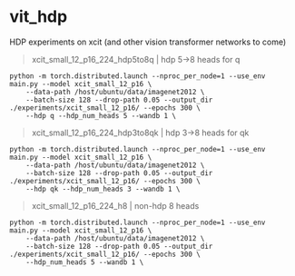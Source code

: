 # vit_hdp
HDP experiments on xcit (and other vision transformer networks to come)

> xcit_small_12_p16_224_hdp5to8q | hdp 5->8 heads for q
```
python -m torch.distributed.launch --nproc_per_node=1 --use_env main.py --model xcit_small_12_p16 \
    --data-path /host/ubuntu/data/imagenet2012 \
    --batch-size 128 --drop-path 0.05 --output_dir ./experiments/xcit_small_12_p16/ --epochs 300 \
    --hdp q --hdp_num_heads 5 --wandb 1 \
```

> xcit_small_12_p16_224_hdp3to8qk | hdp 3->8 heads for qk
```
python -m torch.distributed.launch --nproc_per_node=1 --use_env main.py --model xcit_small_12_p16 \
    --data-path /host/ubuntu/data/imagenet2012 \
    --batch-size 128 --drop-path 0.05 --output_dir ./experiments/xcit_small_12_p16/ --epochs 300 \
    --hdp qk --hdp_num_heads 3 --wandb 1 \
```

> xcit_small_12_p16_224_h8 | non-hdp 8 heads
```
python -m torch.distributed.launch --nproc_per_node=1 --use_env main.py --model xcit_small_12_p16 \
    --data-path /host/ubuntu/data/imagenet2012 \
    --batch-size 128 --drop-path 0.05 --output_dir ./experiments/xcit_small_12_p16/ --epochs 300 \
    --hdp_num_heads 5 --wandb 1 \
```